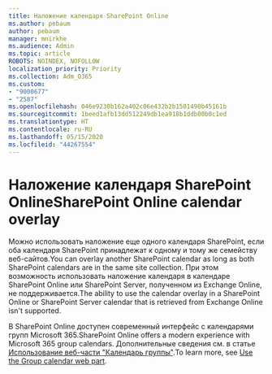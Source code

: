 ```yaml
---
title: Наложение календаря SharePoint Online
ms.author: pebaum
author: pebaum
manager: mnirkhe
ms.audience: Admin
ms.topic: article
ROBOTS: NOINDEX, NOFOLLOW
localization_priority: Priority
ms.collection: Adm_O365
ms.custom:
- "9000677"
- "2587"
ms.openlocfilehash: 046e9230b162a402c06e432b2b1501490b45161b
ms.sourcegitcommit: 1beed1afb13dd512249db1ea918b1ddb00b0c1ed
ms.translationtype: HT
ms.contentlocale: ru-RU
ms.lasthandoff: 05/15/2020
ms.locfileid: "44267554"
---
```

# <a name="sharepoint-online-calendar-overlay"></a><span data-ttu-id="c2d2b-102">Наложение календаря SharePoint Online</span><span class="sxs-lookup"><span data-stu-id="c2d2b-102">SharePoint Online calendar overlay</span></span>

<span data-ttu-id="c2d2b-103">Можно использовать наложение еще одного календаря SharePoint, если оба календаря SharePoint принадлежат к одному и тому же семейству веб-сайтов.</span><span class="sxs-lookup"><span data-stu-id="c2d2b-103">You can overlay another SharePoint calendar as long as both SharePoint calendars are in the same site collection.</span></span> <span data-ttu-id="c2d2b-104">При этом возможность использовать наложение календаря в календаре SharePoint Online или SharePoint Server, полученном из Exchange Online, не поддерживается.</span><span class="sxs-lookup"><span data-stu-id="c2d2b-104">The ability to use the calendar overlay in a SharePoint Online or SharePoint Server calendar that is retrieved from Exchange Online isn't supported.</span></span>

<span data-ttu-id="c2d2b-105">В SharePoint Online доступен современный интерфейс с календарями групп Microsoft 365.</span><span class="sxs-lookup"><span data-stu-id="c2d2b-105">SharePoint Online offers a modern experience with Microsoft 365 group calendars.</span></span> <span data-ttu-id="c2d2b-106">Дополнительные сведения см. в статье [Использование веб-части "Календарь группы"](https://support.microsoft.com/ru-RU/office/use-the-group-calendar-web-part-eaf3c04d-5699-48cb-8b5e-3caa887d51ce).</span><span class="sxs-lookup"><span data-stu-id="c2d2b-106">To learn more, see [Use the Group calendar web part](https://support.microsoft.com/ru-RU/office/use-the-group-calendar-web-part-eaf3c04d-5699-48cb-8b5e-3caa887d51ce).</span></span>
